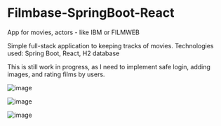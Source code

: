 # Filmbase-SpringBoot-React
App for movies, actors - like IBM or FILMWEB

Simple full-stack application to keeping tracks of movies.
Technologies used: Spring Boot, React, H2 database

This is still work in progress, as I need to implement safe login, adding images, and rating films by users.

![image](https://user-images.githubusercontent.com/67783947/143780014-4fa6bdd5-02e8-418a-b2b2-bd2473b0e2ff.png)

![image](https://user-images.githubusercontent.com/67783947/143780160-a7d6bd34-9e4d-4c09-91dc-37e9730ea713.png)

![image](https://user-images.githubusercontent.com/67783947/143780142-548f4f19-1412-4f79-9e62-d3e9c63ce391.png)
